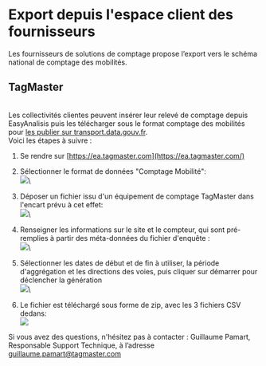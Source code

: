 # Export depuis l'espace client des fournisseurs

Les fournisseurs de solutions de comptage propose l’export vers le schéma national de comptage des mobilités.&#x20;

## TagMaster

\
Les collectivités clientes peuvent insérer leur relevé de comptage  depuis EasyAnalisis puis les télécharger sous le format comptage des mobilités pour [les publier sur transport.data.gouv.fr](https://doc.transport.data.gouv.fr/producteurs/comment-et-pourquoi-les-producteurs-de-donnees-utilisent-ils-le-pan/publier-un-jeu-de-donnees/1.-methode-transport.data.gouv.fr).\
Voici les étapes à suivre :

1. Se rendre sur [https://ea.tagmaster.com](https://ea.tagmaster.com/)
2. Sélectionner le format de données "Comptage Mobilité":\
   ![](https://mail.google.com/mail/u/0?ui=2\&ik=7011240d28\&attid=0.6\&permmsgid=msg-f:1766130663003621111\&th=18828e7b0b4186f7\&view=fimg\&fur=ip\&sz=s0-l75-ft\&attbid=ANGjdJ\_TVyC6rbp8SqGJRP-pBUF7e8SoHn26Q-kUjsm-JDQgYAcrw42yJutw1wZeY0r0Q\_ryE\_dPNFfTrUvaYDnkTwFvG8Jgvabepax1HmX\_kg\_HlSrYkwSXLYMO5QA\&disp=emb)\

3. Déposer un fichier issu d'un équipement de comptage TagMaster dans l'encart prévu à cet effet:\
   ![](https://mail.google.com/mail/u/0?ui=2\&ik=7011240d28\&attid=0.7\&permmsgid=msg-f:1766130663003621111\&th=18828e7b0b4186f7\&view=fimg\&fur=ip\&sz=s0-l75-ft\&attbid=ANGjdJ9Mo2TAZPa4YSHKSEgai-QL0Bi84ydbqKRy1X44DunfMM6ikY3fgjqKBiy\_20GCVf13OMM-xf3exsBNX6x\_selP90zFhJCwyWjVzr8DmJW-1BXLljkC7ZE\_-eQ\&disp=emb)\

4. Renseigner les informations sur le site et le compteur, qui sont pré-remplies à partir des méta-données du fichier d'enquête :\
   ![](https://mail.google.com/mail/u/0?ui=2\&ik=7011240d28\&attid=0.8\&permmsgid=msg-f:1766130663003621111\&th=18828e7b0b4186f7\&view=fimg\&fur=ip\&sz=s0-l75-ft\&attbid=ANGjdJ\_y4vxZ3Bz6LUKPA3cmm\_hVcDlII7\_o1wvDTe87ugDt53Y06nW7v7dIb\_fr9zp3CZjsbcvnb5sVEUaC9HF7hPsg4-Cv8UoTsEH42eLdm4NwILITgk2\_obob02o\&disp=emb)\

5. Sélectionner les dates de début et de fin à utiliser, la période d'aggrégation et les directions des voies, puis cliquer sur démarrer pour déclencher la génération\
   ![](https://mail.google.com/mail/u/0?ui=2\&ik=7011240d28\&attid=0.9\&permmsgid=msg-f:1766130663003621111\&th=18828e7b0b4186f7\&view=fimg\&fur=ip\&sz=s0-l75-ft\&attbid=ANGjdJ-xf15zlcA3bP3hAIk9yrgnEWhYy-gYKeN\_AnhWatbf4oxwjP8nlL\_L-d4c6n36sGJqF6Ux9kY1Dpfr41GXy2ua-XLtpB\_PP-pida2d4T8gQohe4JDZlmYA0p4\&disp=emb)\

6. Le fichier est téléchargé sous forme de zip, avec les 3 fichiers CSV dedans:\
   ![](https://mail.google.com/mail/u/0?ui=2\&ik=7011240d28\&attid=0.10\&permmsgid=msg-f:1766130663003621111\&th=18828e7b0b4186f7\&view=fimg\&fur=ip\&sz=s0-l75-ft\&attbid=ANGjdJ86IVVQeKqSu5pgfTIdx3SV6PYdMDFRBaHASWiK08SyUY5ybk1vTtNXNR2Sryi96qNjr75irbkc0RmnvyYt2eXtlDfllwc27yI0cK0YmHglmLM8SvVj6ReAL7w\&disp=emb)



Si vous avez des questions, n'hésitez pas à contacter : Guillaume Pamart, Responsable Support Technique, à l’adresse guillaume.pamart@tagmaster.com
